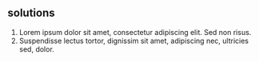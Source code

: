 ## solutions

1. Lorem ipsum dolor sit amet, consectetur adipiscing elit. Sed non risus.
2. Suspendisse lectus tortor, dignissim sit amet, adipiscing nec, ultricies sed, dolor.

